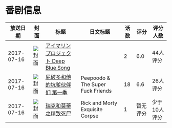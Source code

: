 # 番剧信息

|放送日期|封面|标题|日文标题|话数|评分|评分人数|
|---|---|---|---|---|---|---|
|2017-07-16|![封面](https://lain.bgm.tv/pic/cover/c/2c/07/214194_DZ0dZ.jpg)|[アイマリンプロジェクト Deep Blue Song](https://bangumi.tv/subject/214194)||2|6.0|44人评分|
|2017-07-16|![封面](https://bangumi.tv/img/no_icon_subject.png)|[屁破多和他的坑爹伙伴们 第一季](https://bangumi.tv/subject/300266)|Peepoodo & The Super Fuck Friends|18|6.6|26人评分|
|2017-07-16|![封面](https://lain.bgm.tv/pic/cover/c/b7/75/439389_e9ARZ.jpg)|[瑞克和莫蒂之精致死尸](https://bangumi.tv/subject/439389)|Rick and Morty Exquisite Corpse|1|暂无评分|少于10人评分|
